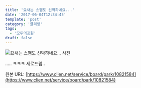 ```yaml
---
title: '요새는 스팸도 신박하네요...'
date: '2017-06-04T12:34:45'
template: 'post'
category: '클리앙'
tags: 
  - '모두의공원'
draft: false
---
```


![요새는 스팸도 신박하네요... 사진](https://cdn.clien.net/web/api/file/F01/5782658/a1701d27dcce0.jpg?w=780&h=30000)

..... ㅋㅋㅋ 세로드립..

원본 URL: [https://www.clien.net/service/board/park/10821584](https://www.clien.net/service/board/park/10821584)